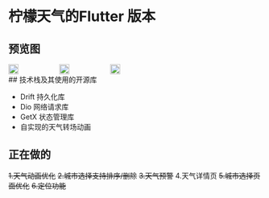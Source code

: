 # 柠檬天气的Flutter 版本

## 预览图

<div style="display: flex;justify-content: flex-start">
<img src="https://s3.bmp.ovh/imgs/2024/08/06/f2c28574f7846702.png" width="20%"/>
<img src="https://s3.bmp.ovh/imgs/2024/08/06/8e0b8f224a994671.png" width="20%"/>
<img src="https://s3.bmp.ovh/imgs/2024/08/06/eb46d15fe13145b2.png" width="20%"/>
</div>
## 技术栈及其使用的开源库

- Drift 持久化库
- Dio 网络请求库
- GetX 状态管理库
- 自实现的天气转场动画


## 正在做的

~~1.天气动画优化~~
~~2.城市选择支持排序/删除~~
~~3.天气预警~~
4.天气详情页
~~5.城市选择页面优化~~
~~6.定位功能~~
